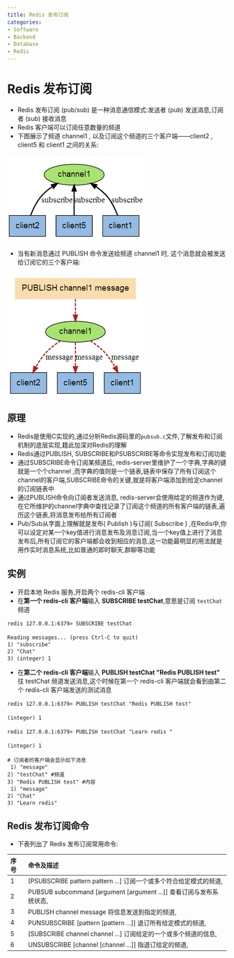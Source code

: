 ```yaml
---
title: Redis 发布订阅
categories:
- Software
- Backend
- Database
- Redis
---
```

# Redis 发布订阅

- Redis 发布订阅 (pub/sub) 是一种消息通信模式:发送者 (pub) 发送消息,订阅者 (sub) 接收消息
- Redis 客户端可以订阅任意数量的频道
- 下图展示了频道 channel1 , 以及订阅这个频道的三个客户端——client2 , client5 和 client1 之间的关系:

![](https://raw.githubusercontent.com/LuShan123888/Files/main/Pictures/2020-12-10-2020-12-10-2020-12-10-pubsub1.png)

- 当有新消息通过 PUBLISH 命令发送给频道 channel1 时, 这个消息就会被发送给订阅它的三个客户端:

![](https://raw.githubusercontent.com/LuShan123888/Files/main/Pictures/2020-12-10-2020-12-10-2020-12-10-pubsub2.png)

## 原理

- Redis是使用C实现的,通过分析Redis源码里的`pubsub.c`文件,了解发布和订阅机制的底层实现,籍此加深对Redis的理解
- Redis通过PUBLISH, SUBSCRIBE和PSUBSCRIBE等命令实现发布和订阅功能
- 通过SUBSCRIBE命令订阅某频道后, redis-server里维护了一个字典,字典的键就是一个个channel ,而字典的值则是一个链表,链表中保存了所有订阅这个channel的客户端,SUBSCRIBE命令的关键,就是将客户端添加到给定channel的订阅链表中
- 通过PUBLISH命令向订阅者发送消息, redis-server会使用给定的频道作为键,在它所维护的channel字典中查找记录了订阅这个频道的所有客户端的链表,遍历这个链表,将消息发布给所有订阅者
- Pub/Sub从字面上理解就是发布( Publish )与订阅( Subscribe ) ,在Redis中,你可以设定对某一个key值进行消息发布及消息订阅,当一个key值上进行了消息发布后,所有订阅它的客户端都会收到相应的消息,这一功能最明显的用法就是用作实时消息系统,比如普通的即时聊天,群聊等功能

## 实例

- 开启本地 Redis 服务,开启两个 redis-cli 客户端
- 在**第一个 redis-cli 客户端**输入 **SUBSCRIBE testChat**,意思是订阅 `testChat` 频道

```
redis 127.0.0.1:6379> SUBSCRIBE testChat

Reading messages... (press Ctrl-C to quit)
1) "subscribe"
2) "Chat"
3) (integer) 1
```

- 在**第二个 redis-cli 客户端**输入 **PUBLISH testChat "Redis PUBLISH test"** 往 testChat 频道发送消息,这个时候在第一个 redis-cli 客户端就会看到由第二个 redis-cli 客户端发送的测试消息

```
redis 127.0.0.1:6379> PUBLISH testChat "Redis PUBLISH test"

(integer) 1

redis 127.0.0.1:6379> PUBLISH testChat "Learn redis "

(integer) 1

# 订阅者的客户端会显示如下消息
 1) "message"
2) "testChat" #频道
3) "Redis PUBLISH test" #内容
 1) "message"
2) "Chat"
3) "Learn redis"
```

## Redis 发布订阅命令

- 下表列出了 Redis 发布订阅常用命令:

| 序号 | 命令及描述                                                   |
| :--- | :----------------------------------------------------------- |
| 1    | [PSUBSCRIBE pattern pattern ...\]  订阅一个或多个符合给定模式的频道, |
| 2    | PUBSUB subcommand [argument [argument ...\]]  查看订阅与发布系统状态, |
| 3    | PUBLISH channel message  将信息发送到指定的频道,             |
| 4    | PUNSUBSCRIBE [pattern [pattern ...\]]  退订所有给定模式的频道, |
| 5    | [SUBSCRIBE channel channel ...\]  订阅给定的一个或多个频道的信息, |
| 6    | UNSUBSCRIBE [channel [channel ...\]]  指退订给定的频道,      |